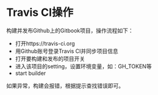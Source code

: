 # Travis CI操作

构建并发布Github上的Gitbook项目，操作流程如下：
- 打开https://travis-ci.org
- 用Github账号登录Travis CI并同步项目信息
- 打开要构建和发布的项目开关
- 进入该项目的setting，设置环境变量，如：GH_TOKEN等
- start builder

如果异常，构建会报错，根据提示查找错误即可。